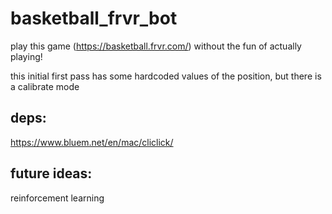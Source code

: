 # basketball_frvr_bot

play this game (https://basketball.frvr.com/) without the fun of actually playing! 

this initial first pass has some hardcoded values of the position, but there is a calibrate mode 

deps:
--------
https://www.bluem.net/en/mac/cliclick/

future ideas:
----------
reinforcement learning
